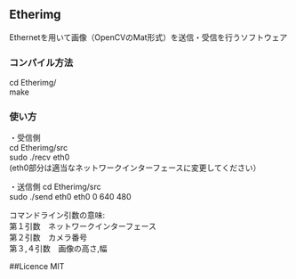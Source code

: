 ## Etherimg ##
Ethernetを用いて画像（OpenCVのMat形式）を送信・受信を行うソフトウェア  
  
### コンパイル方法 ###
cd Etherimg/  
make  
  
### 使い方 ###
・受信側  
cd Etherimg/src  
sudo ./recv eth0  
(eth0部分は適当なネットワークインターフェースに変更してください）  
  
・送信側
cd Etherimg/src  
sudo ./send eth0 eth0 0 640 480
  
コマンドライン引数の意味:  
第１引数　ネットワークインターフェース  
第２引数　カメラ番号  
第３,４引数　画像の高さ,幅  
  
##Licence
MIT
